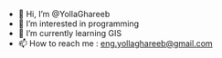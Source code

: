 - 👋 Hi, I’m @YollaGhareeb
- 👀 I’m interested in programming
- 🌱 I’m currently learning GIS
- 📫 How to reach me : eng.yollaghareeb@gmail.com
